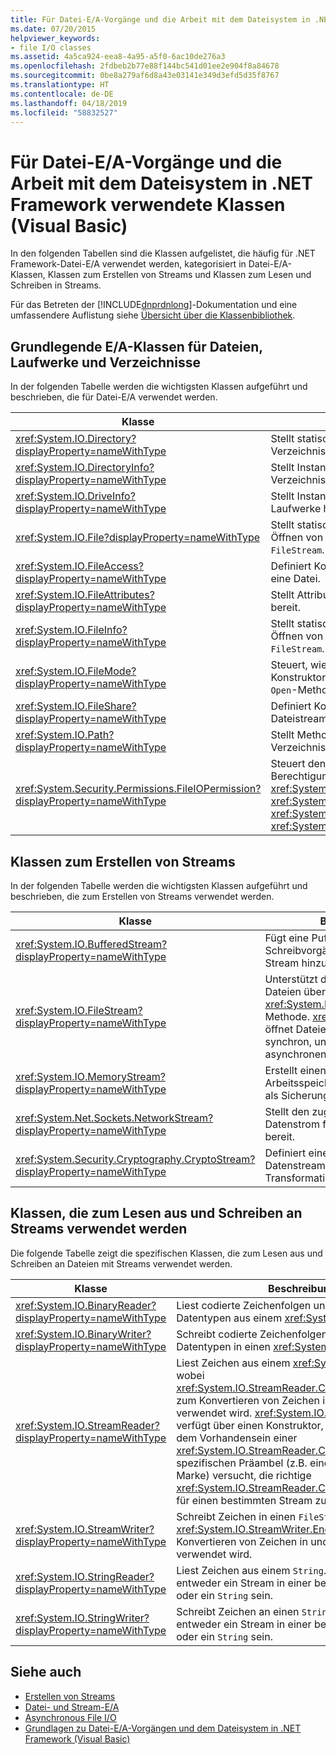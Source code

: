 ```yaml
---
title: Für Datei-E/A-Vorgänge und die Arbeit mit dem Dateisystem in .NET Framework verwendete Klassen (Visual Basic)
ms.date: 07/20/2015
helpviewer_keywords:
- file I/O classes
ms.assetid: 4a5ca924-eea8-4a95-a5f0-6ac10de276a3
ms.openlocfilehash: 2fdbeb2b77e88f144bc541d01ee2e904f8a84678
ms.sourcegitcommit: 0be8a279af6d8a43e03141e349d3efd5d35f8767
ms.translationtype: HT
ms.contentlocale: de-DE
ms.lasthandoff: 04/18/2019
ms.locfileid: "58832527"
---
```

# <a name="classes-used-in-net-framework-file-io-and-the-file-system-visual-basic"></a>Für Datei-E/A-Vorgänge und die Arbeit mit dem Dateisystem in .NET Framework verwendete Klassen (Visual Basic)
In den folgenden Tabellen sind die Klassen aufgelistet, die häufig für .NET Framework-Datei-E/A verwendet werden, kategorisiert in Datei-E/A-Klassen, Klassen zum Erstellen von Streams und Klassen zum Lesen und Schreiben in Streams.  
  
 Für das Betreten der [!INCLUDE[dnprdnlong](~/includes/dnprdnlong-md.md)]-Dokumentation und eine umfassendere Auflistung siehe [Übersicht über die Klassenbibliothek](../../../../standard/class-library-overview.md).  
  
## <a name="basic-io-classes-for-files-drives-and-directories"></a>Grundlegende E/A-Klassen für Dateien, Laufwerke und Verzeichnisse  
 In der folgenden Tabelle werden die wichtigsten Klassen aufgeführt und beschrieben, die für Datei-E/A verwendet werden.  
  
|Klasse|Beschreibung|  
|-----------|-----------------|  
|<xref:System.IO.Directory?displayProperty=nameWithType>|Stellt statische Methoden zum Erstellen, Verschieben und Auflisten über Verzeichnisse und Unterverzeichnisse hinweg zur Verfügung.|  
|<xref:System.IO.DirectoryInfo?displayProperty=nameWithType>|Stellt Instanzmethoden zum Erstellen, Verschieben und Auflisten über Verzeichnisse und Unterverzeichnisse hinweg zur Verfügung.|  
|<xref:System.IO.DriveInfo?displayProperty=nameWithType>|Stellt Instanzmethoden zum Erstellen, Verschieben und Auflisten über Laufwerke hinweg zur Verfügung.|  
|<xref:System.IO.File?displayProperty=nameWithType>|Stellt statische Methoden zum Erstellen, Kopieren, Löschen, Verschieben und Öffnen von Dateien zur Verfügung und unterstützt das Erstellen eines `FileStream`.|  
|<xref:System.IO.FileAccess?displayProperty=nameWithType>|Definiert Konstanten für den Lese-, Schreib- oder Lese-/Schreibzugriff auf eine Datei.|  
|<xref:System.IO.FileAttributes?displayProperty=nameWithType>|Stellt Attribute für Dateien und Verzeichnisse wie `Archive`, `Hidden` und `ReadOnly` bereit.|  
|<xref:System.IO.FileInfo?displayProperty=nameWithType>|Stellt statische Methoden zum Erstellen, Kopieren, Löschen, Verschieben und Öffnen von Dateien zur Verfügung und unterstützt das Erstellen eines `FileStream`.|  
|<xref:System.IO.FileMode?displayProperty=nameWithType>|Steuert, wie eine Datei geöffnet wird. Dieser Parameter wird in vielen der Konstruktoren für `FileStream` und `IsolatedStorageFileStream` sowie für die `Open`-Methoden von <xref:System.IO.File> und <xref:System.IO.FileInfo> angegeben.|  
|<xref:System.IO.FileShare?displayProperty=nameWithType>|Definiert Konstanten für das Steuern des Zugriffstyps von anderen Dateistreams auf dieselbe Datei.|  
|<xref:System.IO.Path?displayProperty=nameWithType>|Stellt Methoden und Eigenschaften für die Verarbeitung von Verzeichniszeichenfolgen zur Verfügung.|  
|<xref:System.Security.Permissions.FileIOPermission?displayProperty=nameWithType>|Steuert den Zugriff von Dateien und Ordnern durch Definieren der Berechtigungen <xref:System.Security.Permissions.FileIOPermissionAttribute.Read%2A>, <xref:System.Security.Permissions.FileIOPermissionAttribute.Write%2A>, <xref:System.Security.Permissions.FileIOPermissionAttribute.Append%2A> und <xref:System.Security.Permissions.FileIOPermissionAttribute.PathDiscovery%2A>.|  
  
## <a name="classes-used-to-create-streams"></a>Klassen zum Erstellen von Streams  
 In der folgenden Tabelle werden die wichtigsten Klassen aufgeführt und beschrieben, die zum Erstellen von Streams verwendet werden.  
  
|Klasse|Beschreibung|  
|-----------|-----------------|  
|<xref:System.IO.BufferedStream?displayProperty=nameWithType>|Fügt eine Pufferebene zu Lese- und Schreibvorgängen auf einem anderen Stream hinzu.|  
|<xref:System.IO.FileStream?displayProperty=nameWithType>|Unterstützt den zufälligen Zugriff auf Dateien über die <xref:System.IO.FileStream.Seek%2A>-Methode. <xref:System.IO.FileStream> öffnet Dateien standardmäßig synchron, unterstützt aber auch den asynchronen Vorgang.|  
|<xref:System.IO.MemoryStream?displayProperty=nameWithType>|Erstellt einen Stream, der den Arbeitsspeicher anstatt einer Datei als Sicherungsspeicher verwendet.|  
|<xref:System.Net.Sockets.NetworkStream?displayProperty=nameWithType>|Stellt den zugrunde liegenden Datenstrom für den Netzwerkzugriff bereit.|  
|<xref:System.Security.Cryptography.CryptoStream?displayProperty=nameWithType>|Definiert einen Stream, der Datenstreams mit kryptografischen Transformationen verknüpft.|  
  
## <a name="classes-used-to-read-from-and-write-to-streams"></a>Klassen, die zum Lesen aus und Schreiben an Streams verwendet werden  
 Die folgende Tabelle zeigt die spezifischen Klassen, die zum Lesen aus und Schreiben an Dateien mit Streams verwendet werden.  
  
|**Klasse**|**Beschreibung**|  
|---------------|---------------------|  
|<xref:System.IO.BinaryReader?displayProperty=nameWithType>|Liest codierte Zeichenfolgen und primitive Datentypen aus einem <xref:System.IO.FileStream>.|  
|<xref:System.IO.BinaryWriter?displayProperty=nameWithType>|Schreibt codierte Zeichenfolgen und primitive Datentypen in einen <xref:System.IO.FileStream>.|  
|<xref:System.IO.StreamReader?displayProperty=nameWithType>|Liest Zeichen aus einem <xref:System.IO.FileStream>, wobei <xref:System.IO.StreamReader.CurrentEncoding%2A> zum Konvertieren von Zeichen in und aus Bytes verwendet wird. <xref:System.IO.StreamReader> verfügt über einen Konstruktor, der basierend auf dem Vorhandensein einer <xref:System.IO.StreamReader.CurrentEncoding%2A>-spezifischen Präambel (z.B. einer Bytereihenfolge-Marke) versucht, die richtige <xref:System.IO.StreamReader.CurrentEncoding%2A> für einen bestimmten Stream zu ermitteln.|  
|<xref:System.IO.StreamWriter?displayProperty=nameWithType>|Schreibt Zeichen in einen `FileStream`, wobei <xref:System.IO.StreamWriter.Encoding%2A> zum Konvertieren von Zeichen in und aus Bytes verwendet wird.|  
|<xref:System.IO.StringReader?displayProperty=nameWithType>|Liest Zeichen aus einem `String`. Die Ausgabe kann entweder ein Stream in einer beliebigen Codierung oder ein `String` sein.|  
|<xref:System.IO.StringWriter?displayProperty=nameWithType>|Schreibt Zeichen an einen `String`. Die Ausgabe kann entweder ein Stream in einer beliebigen Codierung oder ein `String` sein.|  
  
## <a name="see-also"></a>Siehe auch

- [Erstellen von Streams](../../../../standard/io/composing-streams.md)
- [Datei- und Stream-E/A](../../../../standard/io/index.md)
- [Asynchronous File I/O](../../../../standard/io/asynchronous-file-i-o.md)
- [Grundlagen zu Datei-E/A-Vorgängen und dem Dateisystem in .NET Framework (Visual Basic)](../../../../visual-basic/developing-apps/programming/drives-directories-files/basics-of-net-framework-file-io-and-the-file-system.md)

